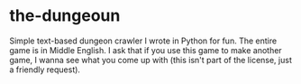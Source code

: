 # the-dungeoun
Simple text-based dungeon crawler I wrote in Python for fun. The entire game is in Middle English. I ask that if you use this game to make another game, I wanna see what you come up with (this isn't part of the license, just a friendly request).

